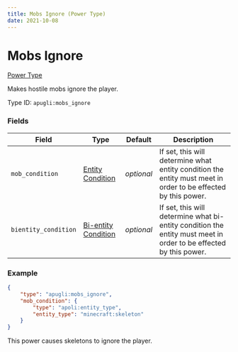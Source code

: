 ```yaml
---
title: Mobs Ignore (Power Type)
date: 2021-10-08
---
```


# Mobs Ignore

[Power Type](../power_types.md)

Makes hostile mobs ignore the player.

Type ID: `apugli:mobs_ignore`

### Fields
Field | Type | Default | Description
------|------|---------|------------
`mob_condition` | [Entity Condition](https://origins.readthedocs.io/en/latest/types/entity_condition_types/) | *optional* | If set, this will determine what entity condition the entity must meet in order to be effected by this power.
`bientity_condition` | [Bi-entity Condition](https://origins.readthedocs.io/en/latest/types/bientity_condition_types/) | *optional* | If set, this will determine what bi-entity condition the entity must meet in order to be effected by this power.

### Example
```json
{
    "type": "apugli:mobs_ignore",
    "mob_condition": {
        "type": "apoli:entity_type",
        "entity_type": "minecraft:skeleton"
    }
}
```
This power causes skeletons to ignore the player.